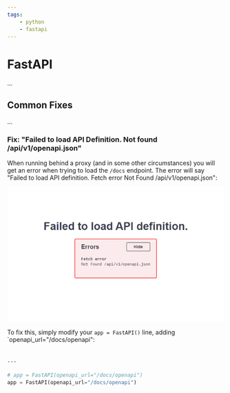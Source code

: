 ```yaml
---
tags:
    - python
    - fastapi
---
```


# FastAPI

...

## Common Fixes

...

### Fix: "Failed to load API Definition. Not found /api/v1/openapi.json"

When running behind a proxy (and in some other circumstances) you will get an error when trying to load the `/docs` endpoint. The error will say "Failed to load API definition. Fetch error Not Found /api/v1/openapi.json":

![openapi docs route error](../assets/img/fastapi_openapi_fetch_err.png)

To fix this, simply modify your `app = FastAPI()` line, adding `openapi_url="/docs/openapi":

```py title="fastapi main.py" linenums="1"

...

# app = FastAPI(openapi_url="/docs/openapi")
app = FastAPI(openapi_url="/docs/openapi")
```
